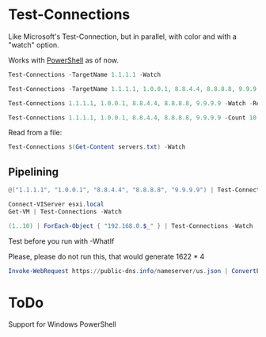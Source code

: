 # Test-Connections
Like Microsoft's Test-Connection, but in parallel, with color and with a "watch" option.

Works with [PowerShell](https://docs.microsoft.com/en-us/powershell/scripting/install/installing-powershell?view=powershell-7.2) as of now.

```powershell
Test-Connections -TargetName 1.1.1.1 -Watch
```

```powershell
Test-Connections -TargetName 1.1.1.1, 1.0.0.1, 8.8.4.4, 8.8.8.8, 9.9.9.9 -Watch
```

```powershell
Test-Connections 1.1.1.1, 1.0.0.1, 8.8.4.4, 8.8.8.8, 9.9.9.9 -Watch -Repeat
```

```powershell
Test-Connections 1.1.1.1, 1.0.0.1, 8.8.4.4, 8.8.8.8, 9.9.9.9 -Count 10 -Watch
```

Read from a file:

```powershell
Test-Connections $(Get-Content servers.txt) -Watch
```

## Pipelining
```powershell
@("1.1.1.1", "1.0.0.1", "8.8.4.4", "8.8.8.8", "9.9.9.9") | Test-Connections -Watch
```

```powershell
Connect-VIServer esxi.local
Get-VM | Test-Connections -Watch
```

```powershell
(1..10) | ForEach-Object { "192.168.0.$_" } | Test-Connections -Watch
```

Test before you run with -WhatIf

Please, please do not run this, that would generate 1622 * 4

```powershell
Invoke-WebRequest https://public-dns.info/nameserver/us.json | ConvertFrom-Json | Select-Object -ExpandProperty ip | Test-Connections -WhatIf
```

# ToDo
Support for Windows PowerShell
